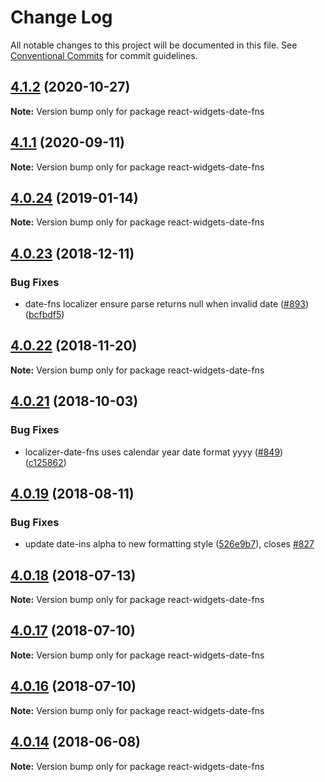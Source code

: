 # Change Log

All notable changes to this project will be documented in this file.
See [Conventional Commits](https://conventionalcommits.org) for commit guidelines.

<a name="4.1.2"></a>
## [4.1.2](https://github.com/jquense/react-widgets/compare/react-widgets-date-fns@4.1.1...react-widgets-date-fns@4.1.2) (2020-10-27)




**Note:** Version bump only for package react-widgets-date-fns

<a name="4.1.1"></a>
## [4.1.1](https://github.com/jquense/react-widgets/compare/react-widgets-date-fns@4.1.0...react-widgets-date-fns@4.1.1) (2020-09-11)




**Note:** Version bump only for package react-widgets-date-fns

<a name="4.0.24"></a>
## [4.0.24](https://github.com/jquense/react-widgets/compare/react-widgets-date-fns@4.0.23...react-widgets-date-fns@4.0.24) (2019-01-14)




**Note:** Version bump only for package react-widgets-date-fns

<a name="4.0.23"></a>
## [4.0.23](https://github.com/jquense/react-widgets/compare/react-widgets-date-fns@4.0.22...react-widgets-date-fns@4.0.23) (2018-12-11)


### Bug Fixes

* date-fns localizer ensure parse returns null when invalid date ([#893](https://github.com/jquense/react-widgets/issues/893)) ([bcfbdf5](https://github.com/jquense/react-widgets/commit/bcfbdf5))




<a name="4.0.22"></a>
## [4.0.22](https://github.com/jquense/react-widgets/compare/react-widgets-date-fns@4.0.21...react-widgets-date-fns@4.0.22) (2018-11-20)




**Note:** Version bump only for package react-widgets-date-fns

<a name="4.0.21"></a>
## [4.0.21](https://github.com/jquense/react-widgets/compare/react-widgets-date-fns@4.0.20...react-widgets-date-fns@4.0.21) (2018-10-03)


### Bug Fixes

* localizer-date-fns uses calendar year date format yyyy ([#849](https://github.com/jquense/react-widgets/issues/849)) ([c125862](https://github.com/jquense/react-widgets/commit/c125862))




<a name="4.0.19"></a>
## [4.0.19](https://github.com/jquense/react-widgets/compare/react-widgets-date-fns@4.0.18...react-widgets-date-fns@4.0.19) (2018-08-11)


### Bug Fixes

* update date-ins alpha to new formatting style ([526e9b7](https://github.com/jquense/react-widgets/commit/526e9b7)), closes [#827](https://github.com/jquense/react-widgets/issues/827)





<a name="4.0.18"></a>
## [4.0.18](https://github.com/jquense/react-widgets/compare/react-widgets-date-fns@4.0.17...react-widgets-date-fns@4.0.18) (2018-07-13)




**Note:** Version bump only for package react-widgets-date-fns

<a name="4.0.17"></a>
## [4.0.17](https://github.com/jquense/react-widgets/compare/react-widgets-date-fns@4.0.16...react-widgets-date-fns@4.0.17) (2018-07-10)




**Note:** Version bump only for package react-widgets-date-fns

<a name="4.0.16"></a>
## [4.0.16](https://github.com/jquense/react-widgets/compare/react-widgets-date-fns@4.0.15...react-widgets-date-fns@4.0.16) (2018-07-10)




**Note:** Version bump only for package react-widgets-date-fns

<a name="4.0.14"></a>
## [4.0.14](https://github.com/jquense/react-widgets/compare/react-widgets-date-fns@4.0.13...react-widgets-date-fns@4.0.14) (2018-06-08)




**Note:** Version bump only for package react-widgets-date-fns
